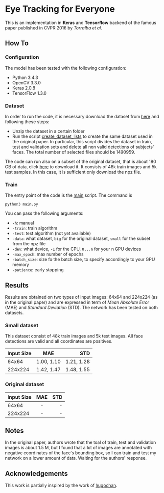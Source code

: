 # Eye Tracking for Everyone
This is an implementation in **Keras** and **Tensorflow** backend  of the famous paper published in CVPR 2016 by *Torralba et al*.

## How To
### Configuration
The model has been tested with the following configuration:
- Python 3.4.3
- OpenCV 3.3.0
- Keras 2.0.8
- TensorFlow 1.3.0

### Dataset
In order to run the code, it is necessary download the dataset from [here](http://gazecapture.csail.mit.edu/) and following these steps:
- Unzip the dataset in a certain folder
- Run the script [create_dataset_lists](create_dataset_lists.py) to create the same dataset used in the original paper. In particular, this script divides the dataset in train, test and validation sets and delete all non valid detections of subjects' faces. The total number of selected files should be 1490959.

The code can run also on a subset of the original dataset, that is about 180 GB of data, click [here](http://hugochan.net/download/eye_tracker_train_and_val.npz) to download it. It consists of 48k train images and 5k test samples. In this case, it is sufficient only download the npz file.

### Train
The entry point of the code is the [main](main.py) script. 
The command is
```
python3 main.py
```
You can pass the following arguments:
- ```-h```: manual
- ```-train```: train algorithm
- ```-test```: test algorithm (not yet available)
- ```-data```: what dataset, ```big``` for the original dataset, ```small``` for the subset from the npz file
- ```-dev```: what device, ```-1``` for the CPU, ```0...n``` for your n GPU devices
- ```-max_epoch```: max number of epochs
- ```-batch_size```: size fo the batch size, to specify accordingly to your GPU memory
- ```-patience```: early stopping

## Results
Results are obtained on two types of input images: 64x64 and 224x224 (as in the original paper) and are expressed in term of *Mean Absolute Error* (MAE) and *Standard Deviation* (STD). The network has been tested on both datasets.

### Small dataset 
This dataset consist of 48k train images and 5k test images. All face detections are valid and all coordinates are positives.

| Input Size   | MAE            | STD           |
| :---         |     :---:         |             ---: |
|64x64         | 1.00, 1.10        | 1.21, 1.28       |
|224x224       | 1.42, 1.47        | 1.48, 1.55       |

### Original dataset

| Input Size   | MAE            | STD           |
| :---         |     :---:      |          ---: |
|64x64         | -              | -             |
|224x224       | -              | -             |

## Notes
In the original paper, authors wrote that the toal of train, test and validation images is about 1.5 M, but I found that a lot of images are annotated with negative coordinates of the face's bounding box, so I can train and test my network on a lower amount of data. Waiting for the authors' response.

## Acknowledgements
This work is partially inspired by the work of [hugochan](https://github.com/hugochan).
